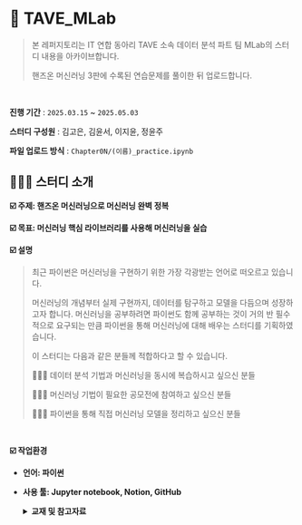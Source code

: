 # 🌊 TAVE_MLab
> 본 레퍼지토리는 IT 연합 동아리 TAVE 소속 데이터 분석 파트 팀 MLab의 스터디 내용을 아카이브합니다.
> 
> 핸즈온 머신러닝 3판에 수록된 연습문제를 풀이한 뒤 업로드합니다.
<br>

**진행 기간** : `2025.03.15` ~ `2025.05.03`

**스터디 구성원** : 김고은, 김윤서, 이지윤, 정윤주

**파일 업로드 방식** : `Chapter0N/(이름)_practice.ipynb`

## 🙋🏻‍♀️ 스터디 소개
**☑️ 주제: 핸즈온 머신러닝으로 머신러닝 완벽 정복**

**☑️ 목표: 머신러닝 핵심 라이브러리를 사용해 머신러닝을 실습**

**☑️ 설명**

> 최근 파이썬은 머신러닝을 구현하기 위한 가장 각광받는 언어로 떠오르고 있습니다.
> 
> 
> 머신러닝의 개념부터 실제 구현까지, 데이터를 탐구하고 모델을 다듬으며 성장하고자 합니다. 머신러닝을 공부하려면 파이썬도 함께 공부하는 것이 거의 반 필수적으로 요구되는 만큼 파이썬을 통해 머신러닝에 대해 배우는 스터디를 기획하였습니다.
> 
> 이 스터디는 다음과 같은 분들께 적합하다고 할 수 있습니다.
> 
> 🙋🏻‍♀️ 데이터 분석 기법과 머신러닝을 동시에 복습하시고 싶으신 분들
> 
> 🙋🏻‍♀️ 머신러닝 기법이 필요한 공모전에 참여하고 싶으신 분들
> 
> 🙋🏻‍♀️ 파이썬을 통해 직접 머신러닝 모델을 정리하고 싶으신 분들

<br>

**☑️ 작업환경**

- **언어: 파이썬**
- **사용 툴: Jupyter notebook, Notion, GitHub**

    <details>
      <summary> <b>교재 및 참고자료 </b> </summary>
    
    - 교재: 핸즈온 머신러닝 3판 (오엘리앙 제롱)
        
        ![image](https://github.com/user-attachments/assets/a4a9874c-b152-4f60-84ca-be24e86211cd)

        
        [깃허브](https://github.com/rickiepark/handson-ml2)
        
    
    - 유튜브 강의
        
        ☑️[박해선님의 핸즈온 머신러닝 동영상 강의 참고](https://www.youtube.com/watch?v=kpuRasV_Q9k&list=PLJN246lAkhQjX3LOdLVnfdFaCbGouEBeb)
    </details>
